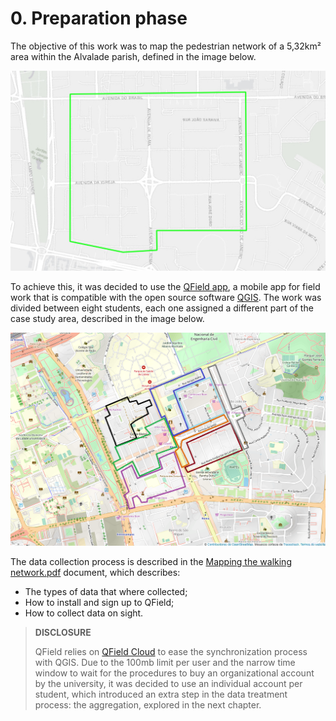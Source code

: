 # 0. Preparation phase

The objective of this work was to map the pedestrian network of a 5,32km² area within the Alvalade parish, defined in the image below.

<img src="./Case study area.png" style="zoom:67%;" />

To achieve this, it was decided to use the [QField app](https://qfield.org/), a mobile app for field work that is compatible with the open source software [QGIS](https://www.qgis.org/en/site/). The work was divided between eight students, each one assigned a different part of the case study area, described in the image below.

<img src="./Case study area splitted.png" style="zoom:67%;" />

The data collection process is described in the [Mapping the walking network.pdf](./Mapping%20the%20walking%20network.pdf) document, which describes:

- The types of data that where collected;
- How to install and sign up to QField;
- How to collect data on sight.

> **DISCLOSURE**
>
> QField relies on [QField Cloud](https://qfield.cloud/) to ease the synchronization process with QGIS. Due to the 100mb limit per user and the narrow time window to wait for the procedures to buy an organizational account by the university, it was decided to use an individual account per student, which introduced an extra step in the data treatment process: the aggregation, explored in the next chapter. 
